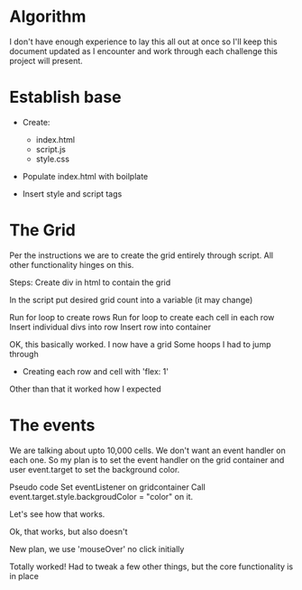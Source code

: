 # Algorithm

I don't have enough experience to lay this all out at once so I'll keep this document updated as I encounter and work through each challenge this project will present.

# Establish base
- Create:
    - index.html
    - script.js
    - style.css

- Populate index.html with boilplate
- Insert style and script tags

# The Grid
Per the instructions we are to create the grid entirely through script.  All other functionality hinges on this.

Steps:
Create div in html to contain the grid

In the script
put desired grid count into a variable (it may change)

Run for loop to create rows
    Run for loop to create each cell in each row
        Insert individual divs into row
    Insert row into container

OK, this basically worked.  I now have a grid
Some hoops I had to jump through
- Creating each row and cell with 'flex: 1'

Other than that it worked how I expected

# The events
We are talking about upto 10,000 cells.  We don't want an event handler on each one.  So my plan is to set the event handler on the grid container and user event.target to set the background color.

Pseudo code
Set eventListener on gridcontainer
Call event.target.style.backgroudColor = "color" on it.

Let's see how that works.

Ok, that works, but also doesn't

New plan, we use 'mouseOver' no click initially

Totally worked!  Had to tweak a few other things, but the core functionality is in place
